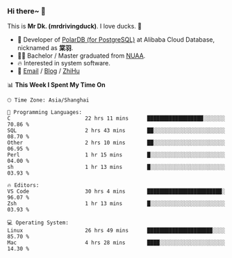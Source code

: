 ### Hi there~ 🫡

This is **Mr Dk. (mrdrivingduck)**. I love ducks. 🦆

- 🍊 Developer of [PolarDB (for PostgreSQL)](https://github.com/ApsaraDB/PolarDB-for-PostgreSQL) at Alibaba Cloud Database, nicknamed as **棠羽**.
- 👨‍🎓 Bachelor / Master graduated from [NUAA](https://en.wikipedia.org/wiki/Nanjing_University_of_Aeronautics_and_Astronautics).
- 🔥 Interested in system software.
- 🔗 [Email](mailto:mrdrivingduck@gmail.com) / [Blog](https://mrdrivingduck.github.io/blog/) / [ZhiHu](https://www.zhihu.com/people/zhang-jing-tang-78)

<!--START_SECTION:waka-->
📊 **This Week I Spent My Time On** 

```text
🕑︎ Time Zone: Asia/Shanghai

💬 Programming Languages: 
C                        22 hrs 11 mins      ██████████████████░░░░░░░   70.86 % 
SQL                      2 hrs 43 mins       ██░░░░░░░░░░░░░░░░░░░░░░░   08.70 % 
Other                    2 hrs 10 mins       ██░░░░░░░░░░░░░░░░░░░░░░░   06.95 % 
Perl                     1 hr 15 mins        █░░░░░░░░░░░░░░░░░░░░░░░░   04.00 % 
sh                       1 hr 13 mins        █░░░░░░░░░░░░░░░░░░░░░░░░   03.93 % 

🔥 Editors: 
VS Code                  30 hrs 4 mins       ████████████████████████░   96.07 % 
Zsh                      1 hr 13 mins        █░░░░░░░░░░░░░░░░░░░░░░░░   03.93 % 

💻 Operating System: 
Linux                    26 hrs 49 mins      █████████████████████░░░░   85.70 % 
Mac                      4 hrs 28 mins       ████░░░░░░░░░░░░░░░░░░░░░   14.30 % 
```


<!--END_SECTION:waka-->

<!-- ![Mr Dk.'s GitHub Stats](https://github-readme-stats.vercel.app/api?username=mrdrivingduck&count_private&show_icons=true&theme=buefy) -->

<!-- ![Most Used Languages](https://github-readme-stats.vercel.app/api/top-langs/?username=mrdrivingduck&exclude_repo=mips32-CPU,snort-tcp-socket&theme=buefy&layout=compact&langs_count=10) -->


<!--
**mrdrivingduck/mrdrivingduck** is a ✨ _special_ ✨ repository because its `README.md` (this file) appears on your GitHub profile.

Here are some ideas to get you started:

- 🔭 I’m currently working on ...
- 🌱 I’m currently learning ...
- 👯 I’m looking to collaborate on ...
- 🤔 I’m looking for help with ...
- 💬 Ask me about ...
- 📫 How to reach me: ...
- 😄 Pronouns: ...
- ⚡ Fun fact: ...
-->
